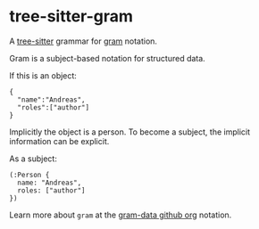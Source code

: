 # tree-sitter-gram

A [tree-sitter](https://tree-sitter.github.io/tree-sitter/) grammar 
for [gram](https://gram-data.github.io) notation.

Gram is a subject-based notation for structured data.

If this is an object:
```
{
  "name":"Andreas",
  "roles":["author"]
}
```

Implicitly the object is a person. To become a subject, the implicit
information can be explicit.

As a subject:
```
(:Person {
  name: "Andreas",
  roles: ["author"]
})
```

Learn more about `gram` at the [gram-data github org](https://github.com/gram-data) notation.